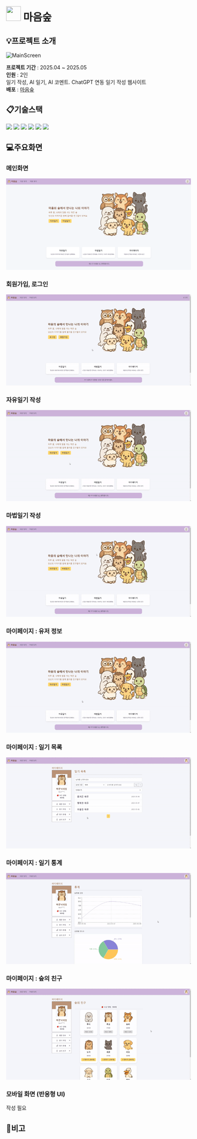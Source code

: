 # <img src="https://raw.githubusercontent.com/AIDiaryProject/AIDiary/refs/heads/main/public/favicon.ico" width="40" height="40"/> 마음숲

## :bulb:프로젝트 소개
![MainScreen](https://firebasestorage.googleapis.com/v0/b/parkdevblog.firebasestorage.app/o/portfolio%2FBlogHome.png?alt=media&token=0aa13b77-5541-4dc5-a4d9-04bea56b94d4)

**프로젝트 기간** : 2025.04 ~ 2025.05<br>
**인원** : 2인 <br>
일기 작성, AI 일기, AI 코멘트.
ChatGPT 연동 일기 작성 웹사이트 <br>
**배포** : [마음숲](https://mindforest-app.vercel.app/)

## :clipboard:기술스택
<img src="https://img.shields.io/badge/javascript-F7DF1E?style=for-the-badge&logo=javascript&logoColor=black">
<img src="https://img.shields.io/badge/react-61DAFB?style=for-the-badge&logo=react&logoColor=black">
<img src="https://img.shields.io/badge/mysql-4479A1?style=for-the-badge&logo=mysql&logoColor=white">
<img src="https://img.shields.io/badge/node.js-339933?style=for-the-badge&logo=Node.js&logoColor=white">
<img src="https://img.shields.io/badge/express-000000?style=for-the-badge&logo=express&logoColor=white">
<img src="https://img.shields.io/badge/bootstrap-7952B3?style=for-the-badge&logo=bootstrap&logoColor=white">

## :computer:주요화면
### 메인화면
![MainScreen](https://raw.githubusercontent.com/AIDiaryProject/AIDiary/refs/heads/main/public/gif/0_main.png)

### 회원가입, 로그인
![LoginScreen](https://raw.githubusercontent.com/AIDiaryProject/AIDiary/refs/heads/main/public/gif/1_loginRegister.gif)

### 자유일기 작성
![FreeDiaryScreen](https://raw.githubusercontent.com/AIDiaryProject/AIDiary/refs/heads/main/public/gif/2_freeDiary.gif)

### 마법일기 작성
![MagicDiaryScreen](https://raw.githubusercontent.com/AIDiaryProject/AIDiary/refs/heads/main/public/gif/3_magicDiary.gif)

### 마이페이지 : 유저 정보
![InfoScreen](https://raw.githubusercontent.com/AIDiaryProject/AIDiary/refs/heads/main/public/gif/4_userInfo.gif)

### 마이페이지 : 일기 목록
![ListScreen](https://raw.githubusercontent.com/AIDiaryProject/AIDiary/refs/heads/main/public/gif/5_list.gif)

### 마이페이지 : 일기 통계
![StatsScreen](https://raw.githubusercontent.com/AIDiaryProject/AIDiary/refs/heads/main/public/gif/6_stats.gif)

### 마이페이지 : 숲의 친구
![ShopScreen](https://raw.githubusercontent.com/AIDiaryProject/AIDiary/refs/heads/main/public/gif/7_shop.gif)

### 모바일 화면 (반응형 UI)
작성 필요

## :notebook:비고
